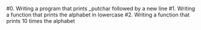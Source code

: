 #0. Writing a program that prints _putchar followed by a new line
#1. Writing a function that prints the alphabet in lowercase
#2. Writing a function that prints 10 times the alphabet